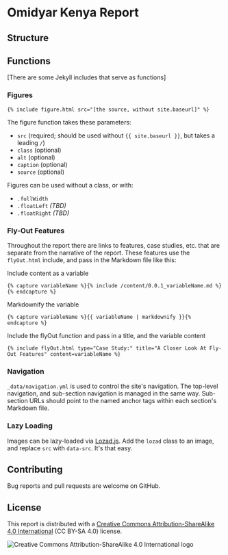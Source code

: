 # Omidyar Kenya Report

## Structure


## Functions
[There are some Jekyll includes that serve as functions]

### Figures
`{% include figure.html src="[the source, without site.baseurl]" %}`

The figure function takes these parameters:
- `src` (required; should be used without `{{ site.baseurl }}`, but takes a leading `/`)
- `class` (optional)
- `alt` (optional)
- `caption` (optional)
- `source` (optional)

Figures can be used without a class, or with:
- `.fullWidth`
- `.floatLeft` _(TBD)_
- `.floatRight` _(TBD)_

### Fly-Out Features
Throughout the report there are links to features, case studies, etc. that are separate from the narrative of the report. These features use the `flyOut.html` include, and pass in the Markdown file like this:

Include content as a variable
```
{% capture variableName %}{% include /content/0.0.1_variableName.md %}{% endcapture %}
```
Markdownify the variable
```
{% capture variableName %}{{ variableName | markdownify }}{% endcapture %}
```
Include the flyOut function and pass in a title, and the variable content
```
{% include flyOut.html type="Case Study:" title="A Closer Look At Fly-Out Features" content=variableName %}
```

### Navigation

`_data/navigation.yml` is used to control the site's navigation. The top-level navigation, and sub-section navigation is managed in the same way. Sub-section URLs should point to the named anchor tags within each section's Markdown file.

### Lazy Loading

Images can be lazy-loaded via [Lozad.js](https://css-tricks.com/lozad-js-performant-lazy-loading-images/). Add the `lozad` class to an image, and replace `src` with `data-src`. It's that easy.

## Contributing

Bug reports and pull requests are welcome on GitHub.

## License

This report is distributed with a [Creative Commons Attribution-ShareAlike 4.0 International](https://creativecommons.org/licenses/by-sa/4.0/) (CC BY-SA 4.0) license.

![Creative Commons Attribution-ShareAlike 4.0 International logo](https://licensebuttons.net/l/by-sa/3.0/88x31.png)
